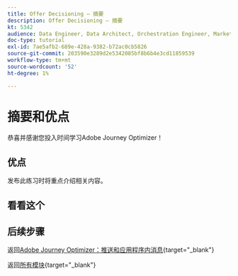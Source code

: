 ```yaml
---
title: Offer Decisioning — 摘要
description: Offer Decisioning — 摘要
kt: 5342
audience: Data Engineer, Data Architect, Orchestration Engineer, Marketer
doc-type: tutorial
exl-id: 7ae5afb2-689e-428a-9382-b72ac0cb5826
source-git-commit: 203590e3289d2e5342085bf8b6b4e3cd11859539
workflow-type: tm+mt
source-wordcount: '52'
ht-degree: 1%

---
```


# 摘要和优点

恭喜并感谢您投入时间学习Adobe Journey Optimizer！

## 优点

发布此练习时将重点介绍相关内容。

## 看看这个

## 后续步骤

返回[Adobe Journey Optimizer：推送和应用程序内消息](ajopushinapp.md){target="_blank"}

返回[所有模块](./../../../../overview.md){target="_blank"}
